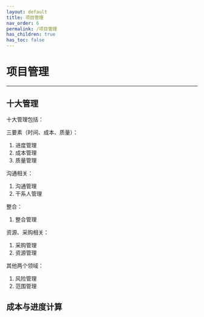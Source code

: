 ```yaml
---
layout: default
title: 项目管理
nav_order: 6
permalink: /项目管理
has_children: true
has_toc: false
---
```


# 项目管理


------

## 十大管理

十大管理包括：

三要素（时间、成本、质量）：

1. 进度管理
2. 成本管理
3. 质量管理

沟通相关：

1. 沟通管理
2. 干系人管理

整合：

1. 整合管理

资源、采购相关：

1. 采购管理
2. 资源管理

其他两个领域：

1. 风险管理
2. 范围管理

## 成本与进度计算
